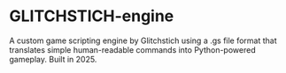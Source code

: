 # GLITCHSTICH-engine
A custom game scripting engine by Glitchstich using a .gs file format that translates simple human-readable commands into Python-powered gameplay. Built in 2025.
